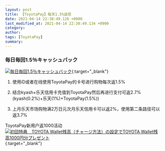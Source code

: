 ```yaml
---
layout: post
title: 【ToyotaPay】每天1.5%返现
date: 2021-04-14 22:38:49.126 +0900
last_modified_at: 2021-04-14 22:38:49.134 +0900
category: 
author: 
tags: [ToyotaPay]
summary: 
---
```


### 毎日毎回1.5％キャッシュバック

[![毎日毎回1.5％キャッシュバック](https://toyota-wallet.com/cashback/images/mv.jpg?v=2)](https://toyota-wallet.com/cashback/){:target="_blank"}

1. 使用iD或者在线使用ToyotaPay的卡号进行购物每次返1.5%

2. 结合kyash+乐天信用卡充值到ToyotaPay然后再进行支付可返2.7%(kyash(0.2%)+乐天(1%)+ToyotaPay(1.5%))

3. 上月乐天市场购物满2万日元次月乐天信用卡可以返2%，使用第二条路径可以返3.7%

ToyotaPay新用户返1000活动
[![初回特典　TOYOTA Wallet残高（チャージ方法）の設定でTOYOTA Wallet残高1000円分プレゼント](https://toyota-wallet.com/news/other/first/images/mv.jpg?v=1)](https://toyota-wallet.com/news/payment/1911192/){:target="_blank"}